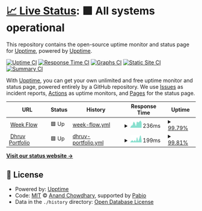 # [📈 Live Status](https://demo.upptime.js.org): <!--live status--> **🟩 All systems operational**

This repository contains the open-source uptime monitor and status page for [Upptime](https://upptime.js.org), powered by [Upptime](https://github.com/upptime/upptime).

[![Uptime CI](https://github.com/0xdhrv/uptime/workflows/Uptime%20CI/badge.svg)](https://github.com/0xdhrv/uptime/actions?query=workflow%3A%22Uptime+CI%22)
[![Response Time CI](https://github.com/0xdhrv/uptime/workflows/Response%20Time%20CI/badge.svg)](https://github.com/0xdhrv/uptime/actions?query=workflow%3A%22Response+Time+CI%22)
[![Graphs CI](https://github.com/0xdhrv/uptime/workflows/Graphs%20CI/badge.svg)](https://github.com/0xdhrv/uptime/actions?query=workflow%3A%22Graphs+CI%22)
[![Static Site CI](https://github.com/0xdhrv/uptime/workflows/Static%20Site%20CI/badge.svg)](https://github.com/0xdhrv/uptime/actions?query=workflow%3A%22Static+Site+CI%22)
[![Summary CI](https://github.com/0xdhrv/uptime/workflows/Summary%20CI/badge.svg)](https://github.com/0xdhrv/uptime/actions?query=workflow%3A%22Summary+CI%22)

With [Upptime](https://upptime.js.org), you can get your own unlimited and free uptime monitor and status page, powered entirely by a GitHub repository. We use [Issues](https://github.com/upptime/upptime/issues) as incident reports, [Actions](https://github.com/0xdhrv/uptime/actions) as uptime monitors, and [Pages](https://demo.upptime.js.org) for the status page.

<!--start: status pages-->
<!-- This summary is generated by Upptime (https://github.com/upptime/upptime) -->
<!-- Do not edit this manually, your changes will be overwritten -->
<!-- prettier-ignore -->
| URL | Status | History | Response Time | Uptime |
| --- | ------ | ------- | ------------- | ------ |
| <img alt="" src="https://icons.duckduckgo.com/ip3/wf.dhrv.pw.ico" height="13"> [Week Flow](https://wf.dhrv.pw) | 🟩 Up | [week-flow.yml](https://github.com/0xdhrv/uptime/commits/HEAD/history/week-flow.yml) | <details><summary><img alt="Response time graph" src="./graphs/week-flow/response-time-week.png" height="20"> 236ms</summary><br><a href="https://0xdhrv.github.io/uptime/history/week-flow"><img alt="Response time 236" src="https://img.shields.io/endpoint?url=https%3A%2F%2Fraw.githubusercontent.com%2F0xdhrv%2Fuptime%2FHEAD%2Fapi%2Fweek-flow%2Fresponse-time.json"></a><br><a href="https://0xdhrv.github.io/uptime/history/week-flow"><img alt="24-hour response time 287" src="https://img.shields.io/endpoint?url=https%3A%2F%2Fraw.githubusercontent.com%2F0xdhrv%2Fuptime%2FHEAD%2Fapi%2Fweek-flow%2Fresponse-time-day.json"></a><br><a href="https://0xdhrv.github.io/uptime/history/week-flow"><img alt="7-day response time 236" src="https://img.shields.io/endpoint?url=https%3A%2F%2Fraw.githubusercontent.com%2F0xdhrv%2Fuptime%2FHEAD%2Fapi%2Fweek-flow%2Fresponse-time-week.json"></a><br><a href="https://0xdhrv.github.io/uptime/history/week-flow"><img alt="30-day response time 236" src="https://img.shields.io/endpoint?url=https%3A%2F%2Fraw.githubusercontent.com%2F0xdhrv%2Fuptime%2FHEAD%2Fapi%2Fweek-flow%2Fresponse-time-month.json"></a><br><a href="https://0xdhrv.github.io/uptime/history/week-flow"><img alt="1-year response time 236" src="https://img.shields.io/endpoint?url=https%3A%2F%2Fraw.githubusercontent.com%2F0xdhrv%2Fuptime%2FHEAD%2Fapi%2Fweek-flow%2Fresponse-time-year.json"></a></details> | <details><summary><a href="https://0xdhrv.github.io/uptime/history/week-flow">99.79%</a></summary><a href="https://0xdhrv.github.io/uptime/history/week-flow"><img alt="All-time uptime 99.79%" src="https://img.shields.io/endpoint?url=https%3A%2F%2Fraw.githubusercontent.com%2F0xdhrv%2Fuptime%2FHEAD%2Fapi%2Fweek-flow%2Fuptime.json"></a><br><a href="https://0xdhrv.github.io/uptime/history/week-flow"><img alt="24-hour uptime 99.65%" src="https://img.shields.io/endpoint?url=https%3A%2F%2Fraw.githubusercontent.com%2F0xdhrv%2Fuptime%2FHEAD%2Fapi%2Fweek-flow%2Fuptime-day.json"></a><br><a href="https://0xdhrv.github.io/uptime/history/week-flow"><img alt="7-day uptime 99.79%" src="https://img.shields.io/endpoint?url=https%3A%2F%2Fraw.githubusercontent.com%2F0xdhrv%2Fuptime%2FHEAD%2Fapi%2Fweek-flow%2Fuptime-week.json"></a><br><a href="https://0xdhrv.github.io/uptime/history/week-flow"><img alt="30-day uptime 99.79%" src="https://img.shields.io/endpoint?url=https%3A%2F%2Fraw.githubusercontent.com%2F0xdhrv%2Fuptime%2FHEAD%2Fapi%2Fweek-flow%2Fuptime-month.json"></a><br><a href="https://0xdhrv.github.io/uptime/history/week-flow"><img alt="1-year uptime 99.79%" src="https://img.shields.io/endpoint?url=https%3A%2F%2Fraw.githubusercontent.com%2F0xdhrv%2Fuptime%2FHEAD%2Fapi%2Fweek-flow%2Fuptime-year.json"></a></details>
| <img alt="" src="https://icons.duckduckgo.com/ip3/dhrv.pw.ico" height="13"> [Dhruv Portfolio](https://dhrv.pw) | 🟩 Up | [dhruv-portfolio.yml](https://github.com/0xdhrv/uptime/commits/HEAD/history/dhruv-portfolio.yml) | <details><summary><img alt="Response time graph" src="./graphs/dhruv-portfolio/response-time-week.png" height="20"> 199ms</summary><br><a href="https://0xdhrv.github.io/uptime/history/dhruv-portfolio"><img alt="Response time 199" src="https://img.shields.io/endpoint?url=https%3A%2F%2Fraw.githubusercontent.com%2F0xdhrv%2Fuptime%2FHEAD%2Fapi%2Fdhruv-portfolio%2Fresponse-time.json"></a><br><a href="https://0xdhrv.github.io/uptime/history/dhruv-portfolio"><img alt="24-hour response time 273" src="https://img.shields.io/endpoint?url=https%3A%2F%2Fraw.githubusercontent.com%2F0xdhrv%2Fuptime%2FHEAD%2Fapi%2Fdhruv-portfolio%2Fresponse-time-day.json"></a><br><a href="https://0xdhrv.github.io/uptime/history/dhruv-portfolio"><img alt="7-day response time 199" src="https://img.shields.io/endpoint?url=https%3A%2F%2Fraw.githubusercontent.com%2F0xdhrv%2Fuptime%2FHEAD%2Fapi%2Fdhruv-portfolio%2Fresponse-time-week.json"></a><br><a href="https://0xdhrv.github.io/uptime/history/dhruv-portfolio"><img alt="30-day response time 199" src="https://img.shields.io/endpoint?url=https%3A%2F%2Fraw.githubusercontent.com%2F0xdhrv%2Fuptime%2FHEAD%2Fapi%2Fdhruv-portfolio%2Fresponse-time-month.json"></a><br><a href="https://0xdhrv.github.io/uptime/history/dhruv-portfolio"><img alt="1-year response time 199" src="https://img.shields.io/endpoint?url=https%3A%2F%2Fraw.githubusercontent.com%2F0xdhrv%2Fuptime%2FHEAD%2Fapi%2Fdhruv-portfolio%2Fresponse-time-year.json"></a></details> | <details><summary><a href="https://0xdhrv.github.io/uptime/history/dhruv-portfolio">99.81%</a></summary><a href="https://0xdhrv.github.io/uptime/history/dhruv-portfolio"><img alt="All-time uptime 99.81%" src="https://img.shields.io/endpoint?url=https%3A%2F%2Fraw.githubusercontent.com%2F0xdhrv%2Fuptime%2FHEAD%2Fapi%2Fdhruv-portfolio%2Fuptime.json"></a><br><a href="https://0xdhrv.github.io/uptime/history/dhruv-portfolio"><img alt="24-hour uptime 99.69%" src="https://img.shields.io/endpoint?url=https%3A%2F%2Fraw.githubusercontent.com%2F0xdhrv%2Fuptime%2FHEAD%2Fapi%2Fdhruv-portfolio%2Fuptime-day.json"></a><br><a href="https://0xdhrv.github.io/uptime/history/dhruv-portfolio"><img alt="7-day uptime 99.81%" src="https://img.shields.io/endpoint?url=https%3A%2F%2Fraw.githubusercontent.com%2F0xdhrv%2Fuptime%2FHEAD%2Fapi%2Fdhruv-portfolio%2Fuptime-week.json"></a><br><a href="https://0xdhrv.github.io/uptime/history/dhruv-portfolio"><img alt="30-day uptime 99.81%" src="https://img.shields.io/endpoint?url=https%3A%2F%2Fraw.githubusercontent.com%2F0xdhrv%2Fuptime%2FHEAD%2Fapi%2Fdhruv-portfolio%2Fuptime-month.json"></a><br><a href="https://0xdhrv.github.io/uptime/history/dhruv-portfolio"><img alt="1-year uptime 99.81%" src="https://img.shields.io/endpoint?url=https%3A%2F%2Fraw.githubusercontent.com%2F0xdhrv%2Fuptime%2FHEAD%2Fapi%2Fdhruv-portfolio%2Fuptime-year.json"></a></details>

<!--end: status pages-->

[**Visit our status website →**](https://demo.upptime.js.org)

## 📄 License

- Powered by: [Upptime](https://github.com/upptime/upptime)
- Code: [MIT](./LICENSE) © [Anand Chowdhary](https://anandchowdhary.com), supported by [Pabio](https://pabio.com)
- Data in the `./history` directory: [Open Database License](https://opendatacommons.org/licenses/odbl/1-0/)
